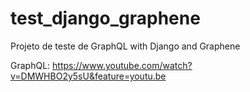 # test_django_graphene
Projeto de teste de GraphQL with Django and Graphene


GraphQL: https://www.youtube.com/watch?v=DMWHBO2y5sU&feature=youtu.be

